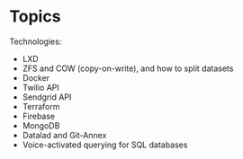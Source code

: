 # Topics

Technologies:
* LXD
* ZFS and COW (copy-on-write), and how to split datasets
* Docker
* Twilio API 
* Sendgrid API
* Terraform
* Firebase
* MongoDB 
* Datalad and Git-Annex
* Voice-activated querying for SQL databases
